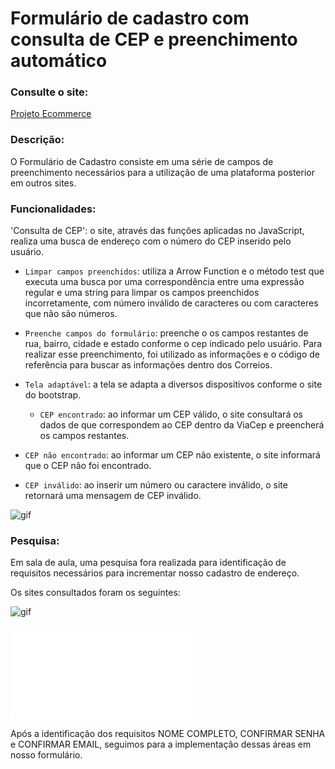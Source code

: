 # Formulário de cadastro com consulta de CEP e preenchimento automático

### Consulte o site:

[Projeto Ecommerce](https://vickieww.github.io/cad_ecommerce/)

### Descrição:

O Formulário de Cadastro consiste em uma série de campos de preenchimento necessários para a utilização de uma plataforma posterior em outros sites.

### Funcionalidades:

'Consulta de CEP': o site, através das funções aplicadas no JavaScript, realiza uma busca de endereço com o número do CEP inserido pelo usuário.
  
- `Limpar campos preenchidos`: utiliza a Arrow Function e o método test que executa uma busca por uma correspondência entre uma expressão regular e uma string para limpar os campos preenchidos incorretamente, com número inválido de caracteres ou com caracteres que não são números.

- `Preenche campos do formulário`: preenche o os campos restantes de rua, bairro, cidade e estado conforme o cep indicado pelo usuário. Para realizar esse preenchimento, foi utilizado as informações e o código de referência para buscar as informações dentro dos Correios. 

- `Tela adaptável`: a tela se adapta a diversos dispositivos conforme o site do bootstrap.
  
  - `CEP encontrado`: ao informar um CEP válido, o site consultará os dados de que correspondem ao CEP dentro da ViaCep e preencherá os campos restantes.

- `CEP não encontrado`: ao informar um CEP não existente, o site informará que o CEP não foi encontrado.

- `CEP inválido`: ao inserir um número ou caractere inválido, o site retornará uma mensagem de CEP inválido.

![gif](imgs/telaJeto.gif)

### Pesquisa:

Em sala de aula, uma pesquisa fora realizada para identificação de requisitos necessários para incrementar nosso cadastro de endereço.

Os sites consultados foram os seguintes:

![gif](imgs/Gravando-2023-10-25-123949.gif)


![img](telaPesquisa.img) 

Após a identificação dos requisitos NOME COMPLETO,  CONFIRMAR SENHA e CONFIRMAR EMAIL, seguimos para a implementação dessas áreas em nosso formulário.
